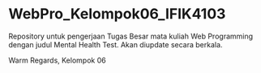 # WebPro_Kelompok06_IFIK4103

Repository untuk pengerjaan Tugas Besar mata kuliah Web Programming dengan judul Mental Health Test.
Akan diupdate secara berkala.


Warm Regards,
Kelompok 06
